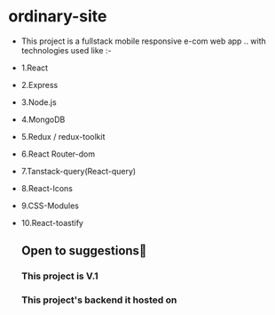 # ordinary-site

- This project is a fullstack mobile responsive e-com web app .. with technologies used like :-
- 1.React
- 2.Express
- 3.Node.js
- 4.MongoDB
- 5.Redux / redux-toolkit
- 6.React Router-dom
- 7.Tanstack-query(React-query)
- 8.React-Icons
- 9.CSS-Modules
- 10.React-toastify

   <h2>Open to suggestions🤠</h2>
   <h3>This project is V.1</h3>
   <h3>This project's backend it hosted on</h3>
